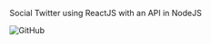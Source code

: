 
Social Twitter using ReactJS with an API in NodeJS

![GitHub](https://img.shields.io/github/license/felipeurbansk/app_twitter_frontend?color=7bf402&style=flat-square)
